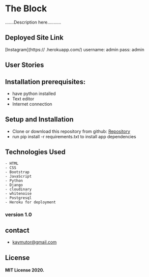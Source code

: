 # The Block
.......Description here...........

## Deployed Site Link
[Instagram](https://      .herokuapp.com/)
username: admin
pass: admin

## User Stories


## Installation prerequisites:
- have python installed 
- Text editor
- Internet connection

## Setup and Installation
- Clone or download this repository from github: [Repository](https://github.com/kelvin-daniel/neighborhood)
- run pip install -r requirements.txt to install app dependencies

## Technologies Used
    - HTML
    - CSS 
    - Bootstrap
    - JavaScript
    - Python 
    - Django 
    - cloudinary
    - whitenoise
    - Postgresql
    - Heroku for deployment


### version 1.0

## contact
- kaymutor@gmail.com

## License
#### MIT License 2020. 